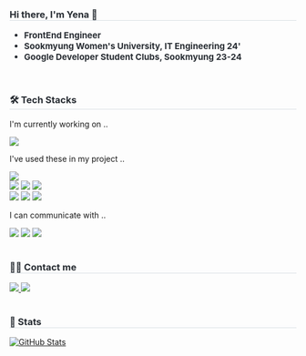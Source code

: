 <div style="text-align: left;"> 
    <h3 style="border-bottom: 1px solid #d8dee4; color: #282d33;"> Hi there, I'm Yena 👋 </h3>  
    <div style="font-weight: 700; font-size: 15px; text-align: left; color: #282d33;"> 
        <ul>
            <li><b> FrontEnd Engineer </b></li>
            <li>Sookmyung Women's University, IT Engineering 24'</li>
            <li>Google Developer Student Clubs, Sookmyung 23-24 </li>
        </ul>
    </div> 
</div>
<br>
<div style="text-align: left;">
    <h3 style="border-bottom: 1px solid #d8dee4; color: #282d33;"> 🛠️ Tech Stacks </h3> 
    <div style="margin: ; text-align: left;" "text-align: left;">
        <p>I'm currently working on .. </p>
          <img src="https://img.shields.io/badge/Vue.js-4FC08D?style=for-the-badge&logo=Vue.js&logoColor=white">
          <br/>
        <p>I've used these in my project ..</p>
          <img src="https://img.shields.io/badge/Flutter-02569B?style=for-the-badge&logo=Flutter&logoColor=white">
          <br/>
          <img src="https://img.shields.io/badge/React-61DAFB?style=for-the-badge&logo=React&logoColor=white">
          <img src="https://img.shields.io/badge/HTML5-E34F26?style=for-the-badge&logo=HTML5&logoColor=white">
          <img src="https://img.shields.io/badge/Bootstrap-7952B3?style=for-the-badge&logo=Bootstrap&logoColor=white">
          <br/>        
          <img src="https://img.shields.io/badge/MySQL-4479A1?style=for-the-badge&logo=MySQL&logoColor=white">
          <img src="https://img.shields.io/badge/Python-3776AB?style=for-the-badge&logo=Python&logoColor=white">
          <img src="https://img.shields.io/badge/PyTorch-EE4C2C?style=for-the-badge&logo=PyTorch&logoColor=white">
          <br/>
        <p>I can communicate with ..</p>
          <img src="https://img.shields.io/badge/Github-181717?style=for-the-badge&logo=Github&logoColor=white">
          <img src="https://img.shields.io/badge/Notion-000000?style=for-the-badge&logo=Notion&logoColor=white">
          <img src="https://img.shields.io/badge/Figma-F24E1E?style=for-the-badge&logo=Figma&logoColor=white">      
    </div>
</div>
<br>
<div style="text-align: left;">
    <h3 style="border-bottom: 1px solid #d8dee4; color: #282d33;"> 🧑‍💻 Contact me </h3>
    <div style="text-align: left;"> <a href=https://snowflower19.tistory.com/> <img src="https://img.shields.io/badge/Tistory-000000?style=for-the-badge&logo=Tistory&logoColor=white&link=https://snowflower19.tistory.com/"> </a>
         <a href=mailto:yeana1204@gmail.com> <img src="https://img.shields.io/badge/Gmail-EA4335?style=for-the-badge&logo=Gmail&logoColor=white&link=mailto:yeana1204@gmail.com"> </a>
    </div>  <br> 
    <div style="text-align: left;">  </div> 
</div>
<div style="text-align: left;"> 
    <h3 style="border-bottom: 1px solid #d8dee4; color: #282d33;"> 🏅 Stats </h3> <div style="text-align: left;">  <a href="https://git.io/streak-stats"><img src="https://github-readme-stats.vercel.app/api?username=YenaChoi00" alt="GitHub Stats" /></a>
    </div> 
</div>
